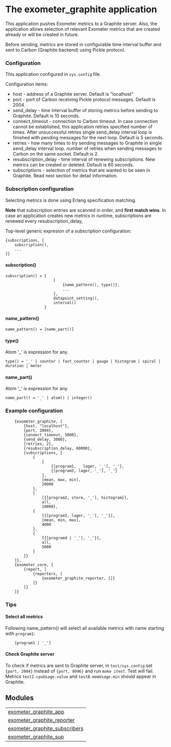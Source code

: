 

# The exometer_graphite application #

This application pushes Exometer metrics to a Graphite server. Also, the
application allows selection of relevant Exometer metrics that are created already
or will be created in future.

Before sending, metrics are stored in configurable time interval buffer and
sent to Carbon (Graphite backend) using Pickle protocol.


### <a name="Configuration">Configuration</a> ###

This application configured in `sys.config` file.

Configuration items:
* host - address of a Graphite server. Default is "localhost"
* port - port of Carbon receiving Pickle protocol messages. Default is 2004.
* send_delay - time interval buffer of storing metrics before sending to Graphite.
Default is 10 seconds.
* connect_timeout - connection to Carbon timeout. In case connection cannot be
established, this application retries specified number of times. After
unsuccessful retries single send_delay interval loop is finished with pending messages for
the next loop. Default is 5 seconds.
* retries - how many times to try sending messages to Graphite in single
send_delay interval loop.
number of retries when sending messages to Carbon on the same socket.
Default is 2.
* resubscription_delay - time interval of renewing subscriptions. New metrics
can be created or deleted. Default is 60 seconds.
* subscriptions - selection of metrics that are wanted to be seen in Graphite. 
Read next section for detail information.


### <a name="Subscription_configuration">Subscription configuration</a> ###


Selecting metrics
is done using Erlang specification matching.

**Note** that subscription entries are scanned in order, and **first match wins**.
In case an application creates new metrics in runtime,
subscriptions are renewed every resubscription_delay,

Top-level generic expresion of a subscription configuration:

```
{subscriptions, [
    subscription(),
    ...
]}
```


#### <a name="subscription()">subscription()</a> ####


```
subscription() = {
                     [
                         {name_pattern(), type()},
                         ...
                     ],
                     datapoint_setting(),
                     interval()
                 }
```


#### <a name="name_pattern()">name_pattern()</a> ####


```
name_pattern() = [name_part()]
```


#### <a name="type()">type()</a> ####

Atom '_' is expression for any.

```
type() = '_' | counter | fast_counter | gauge | histogram | spiral | duration | meter
```


#### <a name="name_part()">name_part()</a> ####

Atom '_' is expression for any.

```
name_part() = '_' | atom() | integer()
```


### <a name="Example_configuration">Example configuration</a> ###


```
    {exometer_graphite, [
        {host, "localhost"},
        {port, 2004},
        {connect_timeout, 5000},
        {send_delay, 3000},
        {retries, 2},
        {resubscription_delay, 60000},
        {subscriptions, [
            {
                [
                    {[program1,   lager, '_'], '_'},
                    {[program2, lager, '_'], '_'}
                ],
                [mean, max, min],
                20000
            },
            {
                [{[program2, store, '_'], histogram}],
                all,
                10000},
            {
                [{[program3, lager, '_'], '_'}],
                [mean, min, max],
                4000
            },
            {
                [{[program4 | '_'], '_'}],
                all,
                5000
            }
        ]}
    ]},
    {exometer_core, [
        {report, [
            {reporters, [
                {exometer_graphite_reporter, []}
            ]}
        ]}
    ]}
```


### <a name="Tips">Tips</a> ###


#### <a name="Select_all_metrics">Select all metrics</a> ####

Following name_pattern() will select all available metrics with name starting
with `program1`:

```
    [program1 | '_']
```


#### <a name="Check_Graphite_server">Check Graphite server</a> ####

To check if metrics are sent to Graphite server, in `test/sys.config` set
`{port, 2004}` instead of `{port, 8096}` and run `make itest`. Test will fail.
Metrics `testZ.cpuUsage.value` and `testB.memUsage.min` should appear in Graphite.


## Modules ##


<table width="100%" border="0" summary="list of modules">
<tr><td><a href="http://github.com/erisata/exometer_graphite/blob/master/doc/exometer_graphite_app.md" class="module">exometer_graphite_app</a></td></tr>
<tr><td><a href="http://github.com/erisata/exometer_graphite/blob/master/doc/exometer_graphite_reporter.md" class="module">exometer_graphite_reporter</a></td></tr>
<tr><td><a href="http://github.com/erisata/exometer_graphite/blob/master/doc/exometer_graphite_subscribers.md" class="module">exometer_graphite_subscribers</a></td></tr>
<tr><td><a href="http://github.com/erisata/exometer_graphite/blob/master/doc/exometer_graphite_sup.md" class="module">exometer_graphite_sup</a></td></tr></table>

